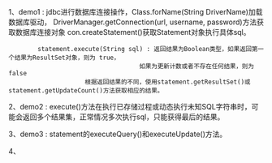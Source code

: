1、demo1 : jdbc进行数据库连接操作，Class.forName(String DriverName)加载数据库驱动，
            DriverManager.getConnection(url, username, password)方法获取数据库连接对象
            con.createStatement()获取Statement对象执行具体sql。
            
            statement.execute(String sql) : 返回结果为Boolean类型，如果返回第一个结果为ResultSet对象，则为 true，
                                        如果为更新计数或者不存在任何结果，则为false
                         根据返回结果的不同，使用statement.getResultSet()或statement.getUpdateCount()方法获取相应的结果。
                         
2、demo2 : execute()方法在执行已存储过程或动态执行未知SQL字符串时，可能会返回多个结果集，正常情况多次执行sql，只能获得最后的结果。

3、demo3 : statement的executeQuery()和executeUpdate()方法。

4、